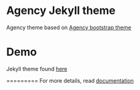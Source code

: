 Agency Jekyll theme
====================

Agency theme based on [Agency bootstrap theme ](https://startbootstrap.com/template-overviews/agency/)

# Demo

Jekyll theme found [here](https://y7kim.github.io/agency-jekyll-theme)

=========
For more details, read [documentation](http://jekyllrb.com/)
